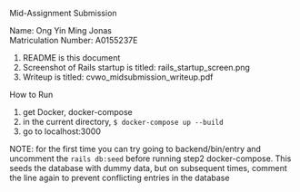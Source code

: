 Mid-Assignment Submission

Name: Ong Yin Ming Jonas<br/>
Matriculation Number: A0155237E

1. README is this document
2. Screenshot of Rails startup is titled: rails_startup_screen.png
3. Writeup is titled: cvwo_midsubmission_writeup.pdf

How to Run
1. get Docker, docker-compose
2. in the current directory, `$ docker-compose up --build`
3. go to localhost:3000

NOTE: for the first time you can try going to backend/bin/entry and uncomment the `rails db:seed` before running step2 docker-compose. 
This seeds the database with dummy data, but on subsequent times, comment the line again to prevent conflicting entries in the database
